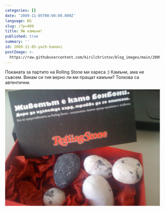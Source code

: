```yaml
---
categories: []
date: '2009-11-05T00:00:00.000Z'
language: BG
slug: /?p=409
title: Яж камъни!
published: true
summary: ''
id: 2009-11-05-yazh-kamani
postImage: >-
  https://raw.githubusercontent.com/kirilchristov/blog_images/main/2009/11/IMG_0214.JPG
---
```


Поканата за партито на Rolling Stone ми хареса :) Камъни, ама не съвсем. Викам си тия верно ли ми пращат камъни? Толкова са автентични.

![IMG_0214](https://raw.githubusercontent.com/kirilchristov/blog_images/main/2009/11/IMG_0214.JPG)
